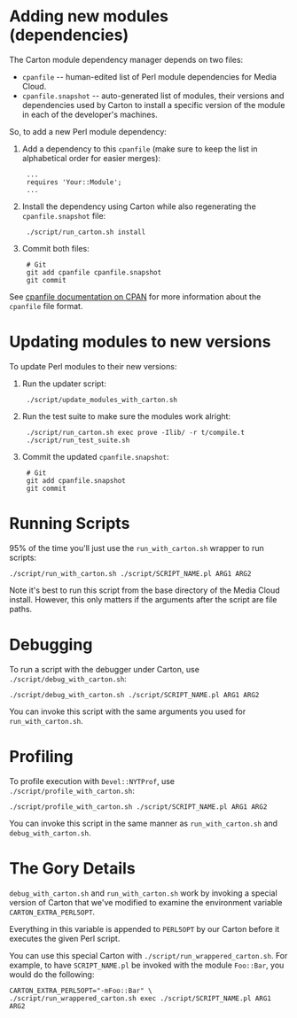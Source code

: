 Adding new modules (dependencies)
=================================

The Carton module dependency manager depends on two files:

* `cpanfile` -- human-edited list of Perl module dependencies for Media Cloud.
* `cpanfile.snapshot` -- auto-generated list of modules, their versions and
  dependencies used by Carton to install a specific version of the module in
  each of the developer's machines.

So, to add a new Perl module dependency:

1. Add a dependency to this `cpanfile` (make sure to keep the list in
alphabetical order for easier merges):

        ...
        requires 'Your::Module';
        ...

2. Install the dependency using Carton while also regenerating the
   `cpanfile.snapshot` file:

        ./script/run_carton.sh install

3. Commit both files:

        # Git
        git add cpanfile cpanfile.snapshot
        git commit

See [cpanfile documentation on CPAN](http://search.cpan.org/~miyagawa/Module-CPANfile-0.9031/lib/cpanfile.pod)
for more information about the `cpanfile` file format.


Updating modules to new versions
================================

To update Perl modules to their new versions:

1. Run the updater script:

        ./script/update_modules_with_carton.sh

2. Run the test suite to make sure the modules work alright:

        ./script/run_carton.sh exec prove -Ilib/ -r t/compile.t
        ./script/run_test_suite.sh

3. Commit the updated `cpanfile.snapshot`:

        # Git
        git add cpanfile.snapshot
        git commit


Running Scripts
===============

95% of the time you'll just use the `run_with_carton.sh` wrapper to run scripts:

    ./script/run_with_carton.sh ./script/SCRIPT_NAME.pl ARG1 ARG2

Note it's best to run this script from the base directory of the Media Cloud
install. However, this only matters if the arguments after the script are file
paths.


Debugging
=========

To run a script with the debugger under Carton, use
`./script/debug_with_carton.sh`:

    ./script/debug_with_carton.sh ./script/SCRIPT_NAME.pl ARG1 ARG2

You can invoke this script with the same arguments you used for
`run_with_carton.sh`.


Profiling
=========

To profile execution with `Devel::NYTProf`, use
`./script/profile_with_carton.sh`:

    ./script/profile_with_carton.sh ./script/SCRIPT_NAME.pl ARG1 ARG2

You can invoke this script in the same manner as `run_with_carton.sh` and
`debug_with_carton.sh`.


The Gory Details
================

`debug_with_carton.sh` and `run_with_carton.sh` work by invoking a special
version of Carton that we've modified to examine the environment variable
`CARTON_EXTRA_PERL5OPT`.

Everything in this variable is appended to `PERL5OPT` by our Carton before it
executes the given Perl script.

You can use this special Carton with `./script/run_wrappered_carton.sh`. For
example, to have `SCRIPT_NAME.pl` be invoked with the module `Foo::Bar`, you
would do the following:

    CARTON_EXTRA_PERL5OPT="-mFoo::Bar" \
    ./script/run_wrappered_carton.sh exec ./script/SCRIPT_NAME.pl ARG1 ARG2
